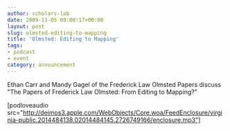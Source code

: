 ```yaml
---
author: scholars-lab
date: 2009-11-05 09:00:17+00:00
layout: post
slug: olmsted-editing-to-mapping
title: 'Olmsted: Editing to Mapping'
tags:
- podcast
- event
category: announcement
---
```


Ethan Carr and Mandy Gagel of the Frederick Law Olmsted Papers discuss "The Papers of Frederick Law Olmsted: From Editing to Mapping?"

[podloveaudio src="http://deimos3.apple.com/WebObjects/Core.woa/FeedEnclosure/virginia-public.2014484138.02014484145.2726749166/enclosure.mp3"]
